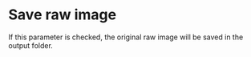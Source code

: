 # Save raw image

If this parameter is checked, the original raw image will be saved in the output folder.
